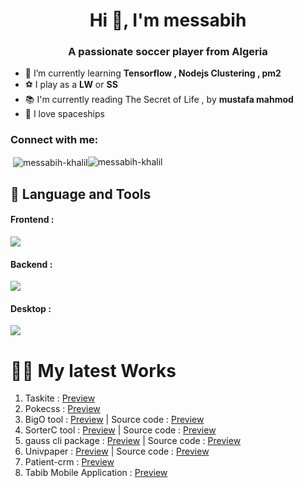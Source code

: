 <h1 align="center">Hi 👋, I'm messabih</h1>
<h3 align="center">A passionate soccer player from Algeria</h3>

- 🌱 I’m currently learning **Tensorflow , Nodejs Clustering , pm2**
- ⚽ I play as a **LW** or **SS**
- 📚 I'm currently reading The Secret of Life , by **mustafa mahmod**
- 🚀 I love spaceships

<h3 align="left">Connect with me:</h3>
<p align="left">
</p>
<div style="display:flex;">
  <span>&nbsp;<img align="center" src="https://github-readme-stats.vercel.app/api?username=messabih-khalil&show_icons=true&locale=en" alt="messabih-khalil" /></span>
  <span><img align="center" src="https://github-readme-streak-stats.herokuapp.com/?user=messabih-khalil&" alt="messabih-khalil" /></span>
</div>









## 📝 Language and Tools

<div style="padding-right:1rem;"> 
<h4>Frontend : </h4>

<img src="https://skillicons.dev/icons?i=html,css,js,typescript,vue,nuxt,vite,svelte,sass,bootstrap,tailwind,xd,ps,ai">

<h4>Backend : </h4>

<img src="https://skillicons.dev/icons?i=python,django,fastapi,js,nodejs,express,sqlite,mysql,postgres,mongodb,bash,vim,docker">
</div>

<h4>Desktop : </h4>

<img src="https://skillicons.dev/icons?i=electron">
</div>

<h1>👨‍💻 My latest Works</h1>

<div>
  <ol style="padding-right:.5rem;">
    <li>Taskite : <a href="https://github.com/messabih-khalil/taskite" target=blank>Preview</a></li>
    <li>Pokecss : <a href="https://pokecss.vercel.app/" target=blank>Preview</a></li>
    <li>BigO tool : <a href="https://bigotool.vercel.app/" target=blank>Preview</a> | Source code : <a href="https://github.com/messabih-khalil/BigO-tool" target=blank>Preview</a></li>
    <li>SorterC tool : <a href="https://sorterc.herokuapp.com/" target=blank>Preview</a> | Source code : <a href="https://github.com/messabih-khalil/SorterC" target=blank>Preview</a></li>
    <li>gauss cli package : <a href="https://pypi.org/project/gauss-cli/" target=blank>Preview</a> | Source code : <a href="https://github.com/messabih-khalil/gaussCli" target=blank>Preview</a></li>
    <li>Univpaper : <a href="https://univpaper.vercel.app/" target=blank>Preview</a> | Source code : <a href="https://github.com/messabih-khalil/univpaper" target=blank>Preview</a></li>
    <li>Patient-crm : <a href="https://github.com/messabih-khalil/patient-crm" target=blank>Preview</a></li>
    <li>Tabib Mobile Application : <a href="https://github.com/messabih-khalil/tabib-app" target=blank>Preview</a></li>
    
  </ol>
  
  
 
</div>

